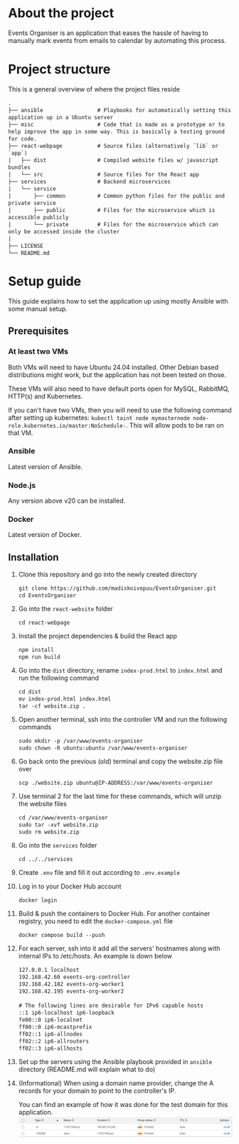 # About the project
Events Organiser is an application that eases the hassle of having to manually mark events from emails to calendar by automating this process.

# Project structure
This is a general overview of where the project files reside
```
.
├── ansible                 # Playbooks for automatically setting this application up in a Ubuntu server
├── misc                    # Code that is made as a prototype or to help improve the app in some way. This is basically a testing ground for code.
├── react-webpage           # Source files (alternatively `lib` or `app`)
|   ├── dist                # Compiled website files w/ javascript bundles
|   └── src                 # Source files for the React app
├── services                # Backend microservices
|   └── service
|       ├── common          # Common python files for the public and private service
|       ├── public          # Files for the microservice which is accessible publicly
|       └── private         # Files for the microservice which can only be accessed inside the cluster
|
├── LICENSE
└── README.md
```

# Setup guide
This guide explains how to set the application up using mostly Ansible with some manual setup.

## Prerequisites
### At least two VMs
Both VMs will need to have Ubuntu 24.04 installed. Other Debian based distributions might work, but the application has not been tested on those.

These VMs will also need to have default ports open for MySQL, RabbitMQ, HTTP(s) and Kubernetes.

If you can't have two VMs, then you will need to use the following command after setting up kubernetes: `kubectl taint node mymasternode node-role.kubernetes.io/master:NoSchedule-`. This will allow pods to be ran on that VM.

### Ansible
Latest version of Ansible.

### Node.js
Any version above v20 can be installed.

### Docker
Latest version of Docker.

## Installation
1. Clone this repository and go into the newly created directory
    ```
    git clone https://github.com/madiskoivopuu/EventsOrganiser.git
    cd EventsOrganiser
    ```
2. Go into the `react-website` folder
    ```
    cd react-webpage
    ```
3. Install the project dependencies & build the React app
    ```
    npm install
    npm run build
    ```
4. Go into the `dist` directory, rename `index-prod.html` to `index.html` and run the following command
    ```
    cd dist
    mv index-prod.html index.html
    tar -cf website.zip .
    ```
5. Open another terminal, ssh into the controller VM and run the following commands
    ```
    sudo mkdir -p /var/www/events-organiser
    sudo chown -R ubuntu:ubuntu /var/www/events-organiser
    ```
6. Go back onto the previous (old) terminal and copy the website.zip file over
    ```
    scp ./website.zip ubuntu@IP-ADDRESS:/var/www/events-organiser
    ```
7. Use terminal 2 for the last time for these commands, which will unzip the website files
    ```
    cd /var/www/events-organiser
    sudo tar -xvf website.zip
    sudo rm website.zip
    ```
8. Go into the `services` folder
    ```
    cd ../../services
    ```
9. Create `.env` file and fill it out according to `.env.example`
10. Log in to your Docker Hub account
    ```
    docker login
    ```
11. Build & push the containers to Docker Hub. For another container registry, you need to edit the `docker-compose.yml` file
    ```
    docker compose build --push
    ```
12. For each server, ssh into it add all the servers' hostnames along with internal IPs to /etc/hosts. An example is down below
    ```
    127.0.0.1 localhost
    192.168.42.60 events-org-controller
    192.168.42.182 events-org-worker1
    192.168.42.195 events-org-worker2

    # The following lines are desirable for IPv6 capable hosts
    ::1 ip6-localhost ip6-loopback
    fe00::0 ip6-localnet
    ff00::0 ip6-mcastprefix
    ff02::1 ip6-allnodes
    ff02::2 ip6-allrouters
    ff02::3 ip6-allhosts
    ```
13. Set up the servers using the Ansible playbook provided in `ansible` directory (README.md will explain what to do)

14. (Informational) When using a domain name provider, change the A records for your domain to point to the controller's IP.

    You can find an example of how it was done for the test domain for this application.
    ![Cloudflare DNS setup for Events Organiser test](example-dns-cloudflare.png)